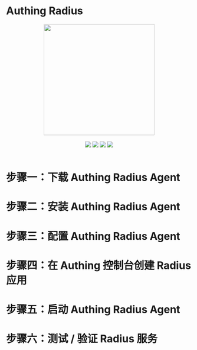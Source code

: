 # Authing Radius

<div align=center><img width="300" src="https://files.authing.co/authing-console/authing-logo-new-20210924.svg"></div>
<br/>
<div align="center">
<div >
  <a href="https://docs.authing.cn/v2/" target="_blank"><img src="https://img.shields.io/badge/docs-passing-success"></a>
  <a href="https://forum.authing.cn/" target="_blank"><img src="https://img.shields.io/badge/chat-on%20forum-blue"></a>
  <a href="javascript:;"><img src="https://img.shields.io/badge/License-MIT-brightgreen"></a>
  <a href="javascript:;"><img src="https://img.shields.io/badge/PRs-welcome-green"></a>
</div>
<br/>

</div>

# 步骤一：下载 Authing Radius Agent
# 步骤二：安装 Authing Radius Agent
# 步骤三：配置 Authing Radius Agent
# 步骤四：在 Authing 控制台创建 Radius 应用
# 步骤五：启动 Authing Radius Agent
# 步骤六：测试 / 验证 Radius 服务
